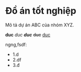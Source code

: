 # Đồ án tốt nghiệp 

Mô tả dự án ABC của nhóm XYZ.

**duc**
_duc_
**_duc_**
~~duc~~
[duc](https://github.com/minhducngo/do-a)

ngng,fsdf: 

* 1.d
* 2.df
* 3.đ